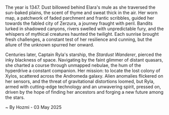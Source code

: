
The year is 1347.  Dust billowed behind Elara's mule as she traversed the sun-baked plains, the scent of thyme and sweat thick in the air.  Her worn map, a patchwork of faded parchment and frantic scribbles, guided her towards the fabled city of Zerzura, a journey fraught with peril.  Bandits lurked in shadowed canyons, rivers swelled with unpredictable fury, and the whispers of mythical creatures haunted the twilight. Each sunrise brought fresh challenges, a constant test of her resilience and cunning,  but the allure of the unknown spurred her onward.

Centuries later, Captain Ryla's starship, the *Stardust Wanderer*, pierced the inky blackness of space.  Navigating by the faint glimmer of distant quasars, she charted a course through unmapped nebulae, the hum of the hyperdrive a constant companion. Her mission: to locate the lost colony of Xylos, scattered across the Andromeda galaxy.  Alien anomalies flickered on her sensors, and the threat of gravitational distortions loomed, but Ryla, armed with cutting-edge technology and an unwavering spirit, pressed on, driven by the hope of finding her ancestors and forging a new future among the stars.

~ By Hozmi - 03 May 2025
